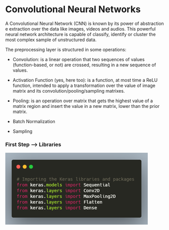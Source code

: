 # Convolutional Neural Networks

A Convolutional Neural Network (CNN) is known by its power of abstraction e extraction
over the data like images, videos and audios.
This powerful neural network architecture is capable of classify, identify or cluster 
the most complex sample of unstructured data.

The preprocessing layer is structured in some operations:
  - Convolution: is a linear operation that two sequences of values (function-based, or not)
    are crossed, resulting in a new sequence of values.
    
  - Activation Function (yes, here too): is a function, at most time a ReLU function, intended
    to apply a transformation over the value of image matrix and its convolution/pooling/sampling matrixes.
    
  - Pooling: is an operation over matrix that gets the highest value of a matrix region and insert the value
    in a new matrix, lower than the prior matrix.
    
  - Batch Normalization
  
  - Sampling

### First Step --> Libraries

![libraries](Illustrations/libs1.png)
